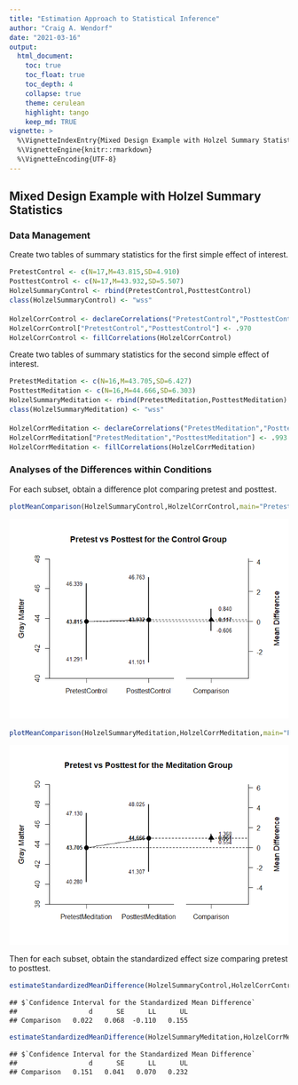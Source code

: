 ```yaml
---
title: "Estimation Approach to Statistical Inference"
author: "Craig A. Wendorf"
date: "2021-03-16"
output:
  html_document:
    toc: true
    toc_float: true
    toc_depth: 4
    collapse: true
    theme: cerulean
    highlight: tango
    keep_md: TRUE
vignette: >
  %\VignetteIndexEntry{Mixed Design Example with Holzel Summary Statistics}
  %\VignetteEngine{knitr::rmarkdown}
  %\VignetteEncoding{UTF-8}
---
```






## Mixed Design Example with Holzel Summary Statistics

### Data Management

Create two tables of summary statistics for the first simple effect of interest.


```r
PretestControl <- c(N=17,M=43.815,SD=4.910)
PosttestControl <- c(N=17,M=43.932,SD=5.507)
HolzelSummaryControl <- rbind(PretestControl,PosttestControl)
class(HolzelSummaryControl) <- "wss"

HolzelCorrControl <- declareCorrelations("PretestControl","PosttestControl")
HolzelCorrControl["PretestControl","PosttestControl"] <- .970
HolzelCorrControl <- fillCorrelations(HolzelCorrControl)
```

Create two tables of summary statistics for the second simple effect of interest.


```r
PretestMeditation <- c(N=16,M=43.705,SD=6.427)
PosttestMeditation <- c(N=16,M=44.666,SD=6.303)
HolzelSummaryMeditation <- rbind(PretestMeditation,PosttestMeditation)
class(HolzelSummaryMeditation) <- "wss"

HolzelCorrMeditation <- declareCorrelations("PretestMeditation","PosttestMeditation")
HolzelCorrMeditation["PretestMeditation","PosttestMeditation"] <- .993
HolzelCorrMeditation <- fillCorrelations(HolzelCorrMeditation)
```

### Analyses of the Differences within Conditions

For each subset, obtain a difference plot comparing pretest and posttest.


```r
plotMeanComparison(HolzelSummaryControl,HolzelCorrControl,main="Pretest vs Posttest for the Control Group",ylab="Gray Matter")
```

![](figures/Holzel-Comparison-1.png)<!-- -->

```r
plotMeanComparison(HolzelSummaryMeditation,HolzelCorrMeditation,main="Pretest vs Posttest for the Meditation Group",ylab="Gray Matter")
```

![](figures/Holzel-Comparison-2.png)<!-- -->

Then for each subset, obtain the standardized effect size comparing pretest to posttest.


```r
estimateStandardizedMeanDifference(HolzelSummaryControl,HolzelCorrControl)
```

```
## $`Confidence Interval for the Standardized Mean Difference`
##                  d      SE      LL      UL
## Comparison   0.022   0.068  -0.110   0.155
```

```r
estimateStandardizedMeanDifference(HolzelSummaryMeditation,HolzelCorrMeditation)
```

```
## $`Confidence Interval for the Standardized Mean Difference`
##                  d      SE      LL      UL
## Comparison   0.151   0.041   0.070   0.232
```
